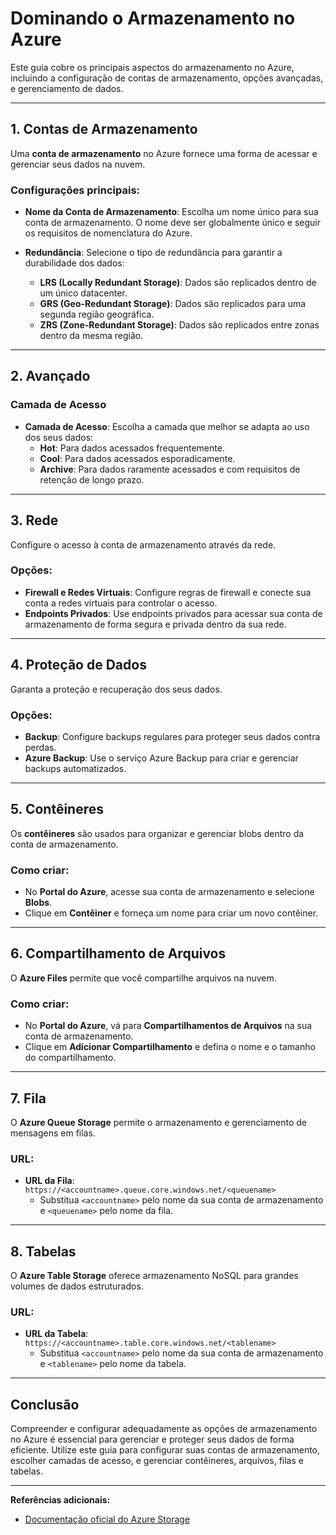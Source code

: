 # Dominando o Armazenamento no Azure

Este guia cobre os principais aspectos do armazenamento no Azure, incluindo a configuração de contas de armazenamento, opções avançadas, e gerenciamento de dados.

---

## 1. Contas de Armazenamento

Uma **conta de armazenamento** no Azure fornece uma forma de acessar e gerenciar seus dados na nuvem.

### Configurações principais:
- **Nome da Conta de Armazenamento**: Escolha um nome único para sua conta de armazenamento. O nome deve ser globalmente único e seguir os requisitos de nomenclatura do Azure.
  
- **Redundância**: Selecione o tipo de redundância para garantir a durabilidade dos dados:
  - **LRS (Locally Redundant Storage)**: Dados são replicados dentro de um único datacenter.
  - **GRS (Geo-Redundant Storage)**: Dados são replicados para uma segunda região geográfica.
  - **ZRS (Zone-Redundant Storage)**: Dados são replicados entre zonas dentro da mesma região.

---

## 2. Avançado

### Camada de Acesso
- **Camada de Acesso**: Escolha a camada que melhor se adapta ao uso dos seus dados:
  - **Hot**: Para dados acessados frequentemente.
  - **Cool**: Para dados acessados esporadicamente.
  - **Archive**: Para dados raramente acessados e com requisitos de retenção de longo prazo.

---

## 3. Rede

Configure o acesso à conta de armazenamento através da rede.

### Opções:
- **Firewall e Redes Virtuais**: Configure regras de firewall e conecte sua conta a redes virtuais para controlar o acesso.
- **Endpoints Privados**: Use endpoints privados para acessar sua conta de armazenamento de forma segura e privada dentro da sua rede.

---

## 4. Proteção de Dados

Garanta a proteção e recuperação dos seus dados.

### Opções:
- **Backup**: Configure backups regulares para proteger seus dados contra perdas.
- **Azure Backup**: Use o serviço Azure Backup para criar e gerenciar backups automatizados.

---

## 5. Contêineres

Os **contêineres** são usados para organizar e gerenciar blobs dentro da conta de armazenamento.

### Como criar:
- No **Portal do Azure**, acesse sua conta de armazenamento e selecione **Blobs**.
- Clique em **Contêiner** e forneça um nome para criar um novo contêiner.

---

## 6. Compartilhamento de Arquivos

O **Azure Files** permite que você compartilhe arquivos na nuvem.

### Como criar:
- No **Portal do Azure**, vá para **Compartilhamentos de Arquivos** na sua conta de armazenamento.
- Clique em **Adicionar Compartilhamento** e defina o nome e o tamanho do compartilhamento.

---

## 7. Fila

O **Azure Queue Storage** permite o armazenamento e gerenciamento de mensagens em filas.

### URL:
- **URL da Fila**: `https://<accountname>.queue.core.windows.net/<queuename>`
  - Substitua `<accountname>` pelo nome da sua conta de armazenamento e `<queuename>` pelo nome da fila.

---

## 8. Tabelas

O **Azure Table Storage** oferece armazenamento NoSQL para grandes volumes de dados estruturados.

### URL:
- **URL da Tabela**: `https://<accountname>.table.core.windows.net/<tablename>`
  - Substitua `<accountname>` pelo nome da sua conta de armazenamento e `<tablename>` pelo nome da tabela.

---

## Conclusão

Compreender e configurar adequadamente as opções de armazenamento no Azure é essencial para gerenciar e proteger seus dados de forma eficiente. Utilize este guia para configurar suas contas de armazenamento, escolher camadas de acesso, e gerenciar contêineres, arquivos, filas e tabelas.

---

**Referências adicionais:**
- [Documentação oficial do Azure Storage](https://learn.microsoft.com/pt-br/azure/storage/)
